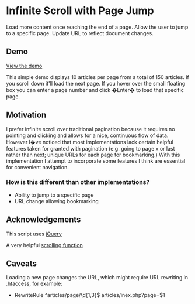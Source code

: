 # Infinite Scroll with Page Jump

Load more content once reaching the end of a page. Allow the user to jump to a specific page. Update URL to reflect document changes.

## Demo
[View the demo](http://rubbishb.in/code/demos/2oxr89ki/)

This simple demo displays 10 articles per page from a total of 150 articles. If you scroll down it'll load the next page. If you hover over the small floating box you can enter a page number and click �Enter� to load that specific page.

## Motivation

I prefer infinite scroll over traditional pagination because it requires no pointing and clicking and allows for a nice, continuous flow of data. However I�ve noticed that most implementations lack certain helpful features taken for granted with pagination (e.g. going to page x or last rather than next; unique URLs for each page for bookmarking.) With this implementation I attempt to incorporate some features I think are essential for convenient navigation. 

### How is this different than other implementations?
- Ability to jump to a specific page
- URL change allowing bookmarking

## Acknowledgements

This script uses [jQuery](http://code.jquery.com/jquery.min.js)

A very helpful [scrolling function](http://www.abeautifulsite.net/blog/2010/01/smoothly-scroll-to-an-element-without-a-jquery-plugin/)

## Caveats

Loading a new page changes the URL, which might require URL rewriting in .htaccess, for example:
- RewriteRule ^articles/page/\d{1,3}$ articles/inex.php?page=$1

